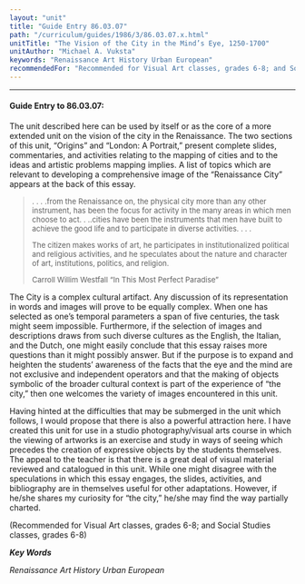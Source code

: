 ```yaml
---
layout: "unit"
title: "Guide Entry 86.03.07"
path: "/curriculum/guides/1986/3/86.03.07.x.html"
unitTitle: "The Vision of the City in the Mind’s Eye, 1250-1700"
unitAuthor: "Michael A. Vuksta"
keywords: "Renaissance Art History Urban European"
recommendedFor: "Recommended for Visual Art classes, grades 6-8; and Social Studies classes, grades 6-8"
---
```

<body>
<hr/>
 <h4>
  Guide Entry to 86.03.07:
 </h4>
 The unit described here can be used by itself or as the core of a more extended unit on the vision of the city in the Renaissance. The two sections of this unit, “Origins” and “London: A Portrait,” present complete slides, commentaries, and activities relating to the mapping of cities and to the ideas and artistic problems mapping implies. A list of topics which are relevant to developing a comprehensive image of the “Renaissance City” appears at the back of this essay.
<blockquote>
  <font size="-1">
   . . . .from the Renaissance on, the physical city more than any other    instrument, has been the focus for activity in the many areas in    which men choose to act. . ..cities have been the instruments that    men have built to achieve the good life and to participate in    diverse activities. . . .
   <p>
    The citizen makes works of art, he participates in    institutionalized political and religious activities, and he    speculates about the nature and character of art, institutions,    politics, and religion.
   </p>
   <p>
    Carroll Willim Westfall “In This Most Perfect Paradise”
   </p>
</font>
 </blockquote>
 The City is a complex cultural artifact. Any discussion of its representation in words and images will prove to be equally complex. When one has selected as one’s temporal parameters a span of five centuries, the task might seem impossible. Furthermore, if the selection of images and descriptions draws from such diverse cultures as the English, the Italian, and the Dutch, one might easily conclude that this essay raises more questions than it might possibly answer. But if the purpose is to expand and heighten the students’ awareness of the facts that the eye and the mind are not exclusive and independent operators and that the making of objects symbolic of the broader cultural context is part of the experience of “the city,” then one welcomes the variety of images encountered in this unit.
 <p>
  Having hinted at the difficulties that may be submerged in the unit which follows, I would propose that there is also a powerful attraction here. I have created this unit for use in a studio photography/visual arts course in which the viewing of artworks is an exercise and study in ways of seeing which precedes the creation of expressive objects by the students themselves. The appeal to the teacher is that there is a great deal of visual material reviewed and catalogued in this unit. While one might disagree with the speculations in which this essay engages, the slides, activities, and bibliography are in themselves useful for other adaptations. However, if he/she shares my curiosity for “the city,” he/she may find the way partially charted.
 </p>
 <p>
  (Recommended for Visual Art classes, grades 6-8; and Social Studies classes, grades 6-8)
 </p>
<p>
  <b>
   <i>
    Key Words
   </i>
  </b>
  <br/>
 </p>
 <p>
  <i>
   Renaissance Art History Urban European
  </i>
 </p>

</body>